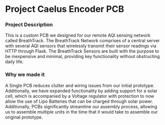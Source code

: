 # Project Caelus Encoder PCB

### Project Description

This is a custom PCB we designed for our remote AQI sensing network called BreathTrack. The BreathTrack Network comprises of a central server with several AQI sensors that wirelessly transmit their sensor readings via HTTP through Flask. The BreathTrack Sensors are built with the purpose to be inexpensive and minimal, providing key functionality without obstructing daily life.  

### Why we made it

A Single PCB reduces clutter and wiring issues from our initial prototype. Additionally, we have expanded functionality by adding support for a solar cell, which is accompanied by a Voltage regulator with protection to now allow the use of Lipo Batteries that can be charged through solar power. Additionally, PCBs significantly streamline our assembly process, allowing us to assemble multiple units in the time that it would take to assemble our original prototype. 
